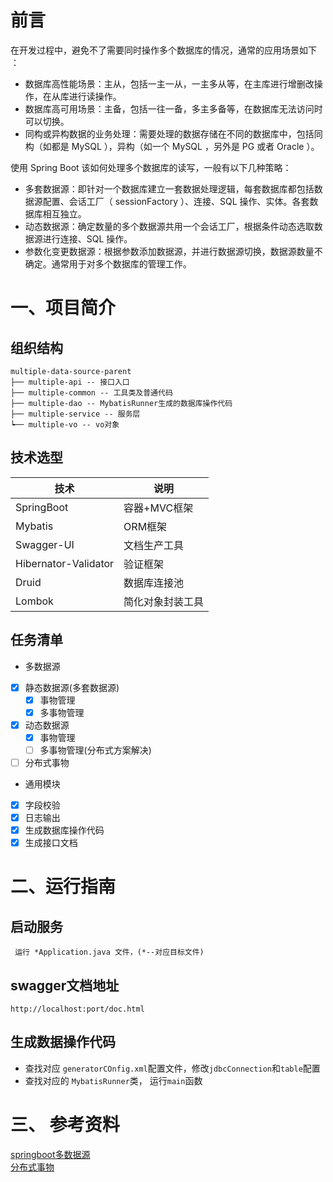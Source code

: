 # 前言
在开发过程中，避免不了需要同时操作多个数据库的情况，通常的应用场景如下 ：

- 数据库高性能场景：主从，包括一主一从，一主多从等，在主库进行增删改操作，在从库进行读操作。
- 数据库高可用场景：主备，包括一往一备，多主多备等，在数据库无法访问时可以切换。
- 同构或异构数据的业务处理：需要处理的数据存储在不同的数据库中，包括同构（如都是 MySQL ），异构（如一个 MySQL ，另外是 PG 或者 Oracle ）。

使用 Spring Boot 该如何处理多个数据库的读写，一般有以下几种策略：

- 多套数据源：即针对一个数据库建立一套数据处理逻辑，每套数据库都包括数据源配置、会话工厂（ sessionFactory ）、连接、SQL 操作、实体。各套数据库相互独立。
- 动态数据源：确定数量的多个数据源共用一个会话工厂，根据条件动态选取数据源进行连接、SQL 操作。
- 参数化变更数据源：根据参数添加数据源，并进行数据源切换，数据源数量不确定。通常用于对多个数据库的管理工作。

# 一、项目简介
## 组织结构
 ```
 multiple-data-source-parent
 ├── multiple-api -- 接口入口
 ├── multiple-common -- 工具类及普通代码
 ├── multiple-dao -- MybatisRunner生成的数据库操作代码
 ├── multiple-service -- 服务层
 ┕── multiple-vo -- vo对象
 ```
 
 ## 技术选型
 |技术|说明|
 |----|----|
 |SpringBoot|容器+MVC框架|
 |Mybatis|ORM框架|
 |Swagger-UI|文档生产工具|
 | Hibernator-Validator|验证框架|
 | Druid|数据库连接池|
 | Lombok|简化对象封装工具|
 
 ## 任务清单
- 多数据源  
- [x] 静态数据源(多套数据源)
   - [x] 事物管理
   - [x] 多事物管理
- [x] 动态数据源
  - [x] 事物管理
  - [ ] 多事物管理(分布式方案解决)
 - [ ] 分布式事物
 
 - 通用模块
 - [x] 字段校验
 - [x] 日志输出
 - [x] 生成数据库操作代码
 - [x] 生成接口文档

# 二、运行指南
## 启动服务
```
 运行 *Application.java 文件，(*--对应目标文件)

```

## swagger文档地址
    http://localhost:port/doc.html

## 生成数据操作代码
- 查找对应 `generatorCOnfig.xml`配置文件，修改`jdbcConnection`和`table`配置
- 查找对应的 `MybatisRunner`类， 运行`main`函数

# 三、 参考资料
[springboot多数据源](https://www.cnblogs.com/xichji/p/12208141.html)  
[分布式事物](https://www.cnblogs.com/cxyyh/p/10743350.html)  